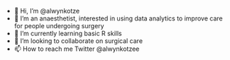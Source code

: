 - 👋 Hi, I’m @alwynkotze
- 👀 I’m an anaesthetist, interested in using data analytics to improve care for people undergoing surgery
- 🌱 I’m currently learning basic R skills
- 💞️ I’m looking to collaborate on surgical care
- 📫 How to reach me Twitter @alwynkotzee

<!---
alwynkotze/alwynkotze is a ✨ special ✨ repository because its `README.md` (this file) appears on your GitHub profile.
You can click the Preview link to take a look at your changes.
--->
